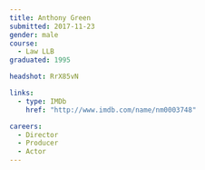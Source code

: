 ```yaml
---
title: Anthony Green
submitted: 2017-11-23
gender: male
course:
  - Law LLB
graduated: 1995

headshot: RrX85vN

links:
  - type: IMDb
    href: "http://www.imdb.com/name/nm0003748"

careers:
  - Director
  - Producer
  - Actor
---
```

